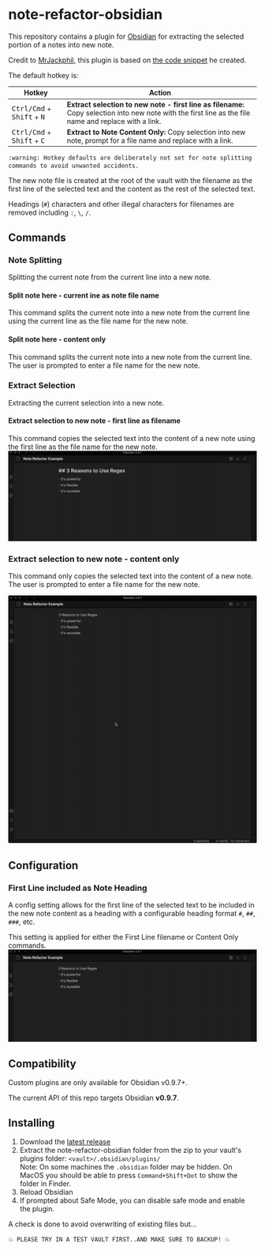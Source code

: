 # note-refactor-obsidian

This repository contains a plugin for [Obsidian](https://obsidian.md/) for extracting the selected portion of a notes into new note. 

Credit to [MrJackphil](https://github.com/mrjackphil), this plugin is based on [the code snippet](https://forum.obsidian.md/t/code-snippet-extract-note/6698) he created.

The default hotkey is:

| Hotkey                                                                   | Action                           |
| ------------------------------------------------------------------------ | -------------------------------- |
| <kbd>Ctrl/Cmd</kbd> + <kbd>Shift</kbd> + <kbd>N</kbd>                    | **Extract selection to new note - first line as filename:** Copy selection into new note with the first line as the file name and replace with a link.                 |
| <kbd>Ctrl/Cmd</kbd> + <kbd>Shift</kbd> + <kbd>C</kbd>                    | **Extract to Note Content Only:** Copy selection into new note, prompt for a file name and replace with a link.                 |

    
    :warning: Hotkey defaults are deliberately not set for note splitting commands to avoid unwanted accidents.

The new note file is created at the root of the vault with the filename as the first line of the selected text and the content as the rest of the selected text.

Headings (`#`) characters and other illegal characters for filenames are removed including `:`, `\`, `/`.

## Commands

### Note Splitting
Splitting the current note from the current line into a new note.

#### Split note here - current ine as note file name
This command splits the current note into a new note from the current line using the current line as the file name for the new note.

#### Split note here - content only
This command splits the current note into a new note from the current line. The user is prompted to enter a file name for the new note.

### Extract Selection
Extracting the current selection into a new note.

#### Extract selection to new note - first line as filename
This command copies the selected text into the content of a new note using the first line as the file name for the new note.
![first line file name demo](images/Note-Refactor-Demo-First-Line-as-File-Name.gif)

### Extract selection to new note - content only
This command only copies the selected text into the content of a new note. The user is prompted to enter a file name for the new note.

![content only demo](images/Note-Refactor-Demo-Content-Only.gif)

## Configuration

### First Line included as Note Heading
A config setting allows for the first line of the selected text to be included in the new note content as a heading with a configurable heading format `#`, `##`, `###`, etc.

This setting is applied for either the First Line filename or Content Only commands. 
![note heading demo](images/Note-Refactor-Demo-Include-First-Line-as-Note-Heading.gif)



## Compatibility

Custom plugins are only available for Obsidian v0.9.7+.

The current API of this repo targets Obsidian **v0.9.7**. 

## Installing

1. Download the [latest release](https://github.com/lynchjames/note-refactor-obsidian/releases/latest)
1. Extract the note-refactor-obsidian folder from the zip to your vault's plugins folder: `<vault>/.obsidian/plugins/`  
Note: On some machines the `.obsidian` folder may be hidden. On MacOS you should be able to press `Command+Shift+Dot` to show the folder in Finder.
1. Reload Obsidian
1. If prompted about Safe Mode, you can disable safe mode and enable the plugin.

A check is done to avoid overwriting of existing files but...

    💥 PLEASE TRY IN A TEST VAULT FIRST..AND MAKE SURE TO BACKUP! 💥
